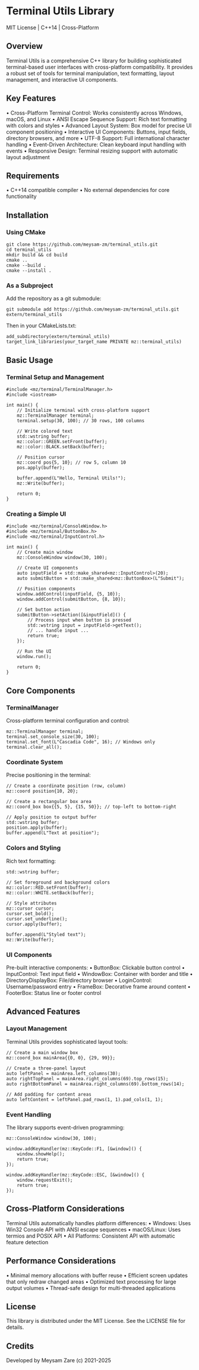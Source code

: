 # Terminal Utils Library
MIT License | C++14 | Cross-Platform
## Overview
Terminal Utils is a comprehensive C++ library for building sophisticated terminal-based user interfaces with cross-platform compatibility. It provides a robust set of tools for terminal manipulation, text formatting, layout management, and interactive UI components.
## Key Features
•	Cross-Platform Terminal Control: Works consistently across Windows, macOS, and Linux
•	ANSI Escape Sequence Support: Rich text formatting with colors and styles
•	Advanced Layout System: Box model for precise UI component positioning
•	Interactive UI Components: Buttons, input fields, directory browsers, and more
•	UTF-8 Support: Full international character handling
•	Event-Driven Architecture: Clean keyboard input handling with events
•	Responsive Design: Terminal resizing support with automatic layout adjustment
## Requirements
•	C++14 compatible compiler
•	No external dependencies for core functionality
## Installation
### Using CMake
```
git clone https://github.com/meysam-zm/terminal_utils.git
cd terminal_utils
mkdir build && cd build
cmake ..
cmake --build .
cmake --install .
```
### As a Subproject
Add the repository as a git submodule:
```
git submodule add https://github.com/meysam-zm/terminal_utils.git extern/terminal_utils
```
Then in your CMakeLists.txt:
```
add_subdirectory(extern/terminal_utils)
target_link_libraries(your_target_name PRIVATE mz::terminal_utils)
```
## Basic Usage
### Terminal Setup and Management
```
#include <mz/terminal/TerminalManager.h>
#include <iostream>

int main() {
    // Initialize terminal with cross-platform support
    mz::TerminalManager terminal;
    terminal.setup(30, 100); // 30 rows, 100 columns
    
    // Write colored text
    std::wstring buffer;
    mz::color::GREEN.setFront(buffer);
    mz::color::BLACK.setBack(buffer);
    
    // Position cursor
    mz::coord pos{5, 10}; // row 5, column 10
    pos.apply(buffer);
    
    buffer.append(L"Hello, Terminal Utils!");
    mz::Write(buffer);
    
    return 0;
}
```
### Creating a Simple UI
```
#include <mz/terminal/ConsoleWindow.h>
#include <mz/terminal/ButtonBox.h>
#include <mz/terminal/InputControl.h>

int main() {
    // Create main window
    mz::ConsoleWindow window(30, 100);
    
    // Create UI components
    auto inputField = std::make_shared<mz::InputControl>(20);
    auto submitButton = std::make_shared<mz::ButtonBox>(L"Submit");
    
    // Position components
    window.addControl(inputField, {5, 10});
    window.addControl(submitButton, {8, 10});
    
    // Set button action
    submitButton->setAction([&inputField]() {
        // Process input when button is pressed
        std::wstring input = inputField->getText();
        // ... handle input ...
        return true;
    });
    
    // Run the UI
    window.run();
    
    return 0;
}
```
## Core Components
### TerminalManager
Cross-platform terminal configuration and control:
```
mz::TerminalManager terminal;
terminal.set_console_size(30, 100);
terminal.set_font(L"Cascadia Code", 16); // Windows only
terminal.clear_all();
```
### Coordinate System
Precise positioning in the terminal:
```
// Create a coordinate position (row, column)
mz::coord position{10, 20};

// Create a rectangular box area
mz::coord_box box{{5, 5}, {15, 50}}; // top-left to bottom-right

// Apply position to output buffer
std::wstring buffer;
position.apply(buffer);
buffer.append(L"Text at position");
```
### Colors and Styling
Rich text formatting:
```
std::wstring buffer;

// Set foreground and background colors
mz::color::RED.setFront(buffer);
mz::color::WHITE.setBack(buffer);

// Style attributes
mz::cursor cursor;
cursor.set_bold();
cursor.set_underline();
cursor.apply(buffer);

buffer.append(L"Styled text");
mz::Write(buffer);
```
### UI Components
Pre-built interactive components:
•	ButtonBox: Clickable button control
•	InputControl: Text input field
•	WindowBox: Container with border and title
•	DirectoryDisplayBox: File/directory browser
•	LoginControl: Username/password entry
•	FrameBox: Decorative frame around content
•	FooterBox: Status line or footer control
## Advanced Features
### Layout Management
Terminal Utils provides sophisticated layout tools:
```
// Create a main window box
mz::coord_box mainArea{{0, 0}, {29, 99}};

// Create a three-panel layout
auto leftPanel = mainArea.left_columns(30);
auto rightTopPanel = mainArea.right_columns(69).top_rows(15);
auto rightBottomPanel = mainArea.right_columns(69).bottom_rows(14);

// Add padding for content areas
auto leftContent = leftPanel.pad_rows(1, 1).pad_cols(1, 1);
```
### Event Handling
The library supports event-driven programming:
```
mz::ConsoleWindow window(30, 100);

window.addKeyHandler(mz::KeyCode::F1, [&window]() {
    window.showHelp();
    return true;
});

window.addKeyHandler(mz::KeyCode::ESC, [&window]() {
    window.requestExit();
    return true;
});
```
## Cross-Platform Considerations
Terminal Utils automatically handles platform differences:
•	Windows: Uses Win32 Console API with ANSI escape sequences
•	macOS/Linux: Uses termios and POSIX API
•	All Platforms: Consistent API with automatic feature detection
## Performance Considerations
•	Minimal memory allocations with buffer reuse
•	Efficient screen updates that only redraw changed areas
•	Optimized text processing for large output volumes
•	Thread-safe design for multi-threaded applications
## License
This library is distributed under the MIT License. See the LICENSE file for details.
## Credits
Developed by Meysam Zare (c) 2021-2025
















